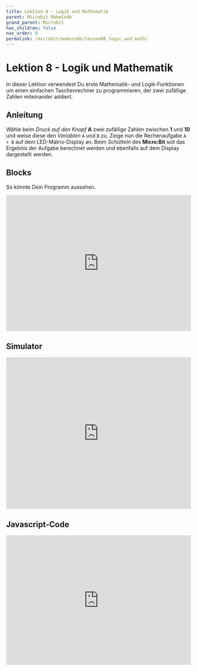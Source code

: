 ```yaml
---
title: Lektion 8 - Logik und Mathematik
parent: Microbit MakeCode
grand_parent: Microbit
has_children: false
nav_order: 9
permalink: /microbit/makecode/lesson08_logic_and_math/
---
```


# Lektion 8 - Logik und Mathematik

In dieser Lektion verwendest Du erste Mathematik- und Logik-Funktionen um einen einfachen Taschenrechner zu programmieren, der zwei zufällige Zahlen miteinander addiert. 

## Anleitung

Wähle beim _Druck auf den Knopf_ __A__ zwei zufällige Zahlen zwischen __1__ und __10__ und weise diese den _Variablen_ `A` und `B` zu. Zeige nun die Rechenaufgabe `A + B` auf dem LED-Matrix-Display an.
Beim _Schütteln_ des __Micro:Bit__ soll das Ergebnis der Aufgabe berechnet werden und ebenfalls auf dem Display dargestellt werden.

## Blocks

So könnte Dein Programm aussehen.

<!--img src="./screenshot.png" width="350px"/-->

<div style="position:relative;height:calc(300px + 5em);width:100%;overflow:hidden;"><iframe style="position:absolute;top:0;left:0;width:100%;height:100%;" src="https://makecode.microbit.org/---codeembed#pub:_4TJFfa5VJfPK" allowfullscreen="allowfullscreen" frameborder="0" sandbox="allow-scripts allow-same-origin"></iframe></div>

## Simulator

<div style="position:relative;height:0;padding-bottom:81.97%;overflow:hidden;"><iframe style="position:absolute;top:0;left:0;width:100%;height:100%;" src="https://makecode.microbit.org/---run?id=_4TJFfa5VJfPK" allowfullscreen="allowfullscreen" sandbox="allow-popups allow-forms allow-scripts allow-same-origin" frameborder="0"></iframe></div>

## Javascript-Code
<!--
{% highlight javascript %}
    {% include_relative main.js %}
{% endhighlight %}
-->

<div style="position:relative;height:0;padding-bottom:70%;overflow:hidden;"><iframe style="position:absolute;top:0;left:0;width:100%;height:100%;" src="https://makecode.microbit.org/#pub:_4TJFfa5VJfPK" frameborder="0" sandbox="allow-popups allow-forms allow-scripts allow-same-origin"></iframe></div>